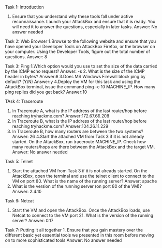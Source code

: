 Task 1: Introduction
1. Ensure that you understand why these tools fall under active reconnaissance. Launch your AttackBox and ensure that it is ready. 
You will need it to answer the questions, especially in later tasks.
Answer: No answer needed

Task 2: Web Browser
1.Browse to the following website and ensure that you have opened your Developer Tools on AttackBox Firefox, or the browser on your computer. 
Using the Developer Tools, figure out the total number of questions.
Answer: 8

Task 3: Ping
1.Which option would you use to set the size of the data carried by the ICMP echo request?
Answer: -s
2. What is the size of the ICMP header in bytes? 
Answer:8
3.Does MS Windows Firewall block ping by default? (Y/N) 
Answer:y
4.Deploy the VM for this task and using the AttackBox terminal, issue the command ping -c 10 MACHINE_IP. How many ping replies did you get back?
Answer:10

TAsk 4: Traceroute
1. In Traceroute A, what is the IP address of the last router/hop before reaching tryhackme.com?
Answer:172.67.69.208
2. In Traceroute B, what is the IP address of the last router/hop before reaching tryhackme.com?
Answer:104.26.11.229
3. In Traceroute B, how many routers are between the two systems?
Answer: 26
4.Start the attached VM from Task 3 if it is not already started. On the AttackBox, run traceroute MACHINE_IP. Check how many routers/hops are there between the AttackBox and the target VM. 
Answer: No answer needed

Task 5: Telnet
1. Start the attached VM from Task 3 if it is not already started. On the AttackBox, open the terminal and use the telnet client to connect to the VM on port 80. What is the name of the running server?
Answer: apache
2. What is the version of the running server (on port 80 of the VM)?
Answer: 2.4.10

Task 6: Netcat
1. Start the VM and open the AttackBox. Once the AttackBox loads, use Netcat to connect to the VM port 21. What is the version of the running server?
Answer: 0.17

Task 7: Putting it all together
1. 
Ensure that you gain mastery over the different basic yet essential tools we presented in this room before moving on to more sophisticated tools
Answer: No answer needed
